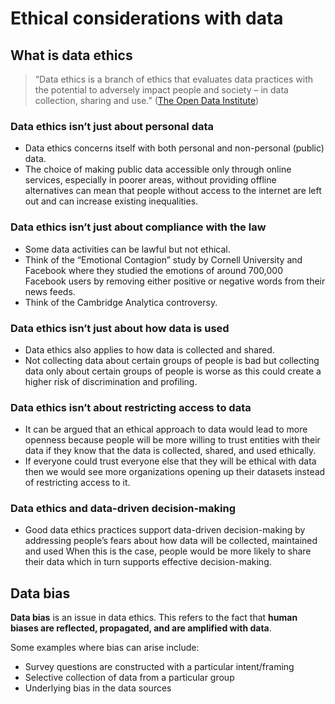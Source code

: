 # Ethical considerations with data

## What is data ethics
> “Data ethics is a branch of ethics that evaluates data practices with the potential to adversely impact people and society – in data collection, sharing and use.” ([The Open Data Institute](https://theodi.org/service/data-ethics/#explainer))

### Data ethics isn’t just about personal data 
- Data ethics concerns itself with both personal and non-personal (public) data.
- The choice of making public data accessible only through online services, especially in poorer areas, without providing offline alternatives can mean that people without access to the internet are left out and can increase existing inequalities.

### Data ethics isn’t just about compliance with the law
- Some data activities can be lawful but not ethical.
- Think of the “Emotional Contagion” study by Cornell University and Facebook where they studied the emotions of around 700,000 Facebook users by removing either positive or negative words from their news feeds.
- Think of the Cambridge Analytica controversy.

### Data ethics isn’t just about how data is used
- Data ethics also applies to how data is collected and shared.
- Not collecting data about certain groups of people is bad but collecting data only about certain groups of people is worse as this could create a higher risk of discrimination and profiling.

### Data ethics isn’t about restricting access to data
- It can be argued that an ethical approach to data would lead to more openness because people will be more willing to trust entities with their data if they know that the data is collected, shared, and used ethically.
- If everyone could trust everyone else that they will be ethical with data then we would see more organizations opening up their datasets instead of restricting access to it.

### Data ethics and data-driven decision-making
- Good data ethics practices support data-driven decision-making by addressing people’s fears about how data will be collected, maintained and used When this is the case, people would be more likely to share their data which in turn supports effective decision-making.

## Data bias
**Data bias** is an issue in data ethics.  This refers to the fact that **human biases are reflected, propagated, and are amplified with data**.

Some examples where bias can arise include:
- Survey questions are constructed with a particular intent/framing
- Selective collection of data from a particular group
- Underlying bias in the data sources


